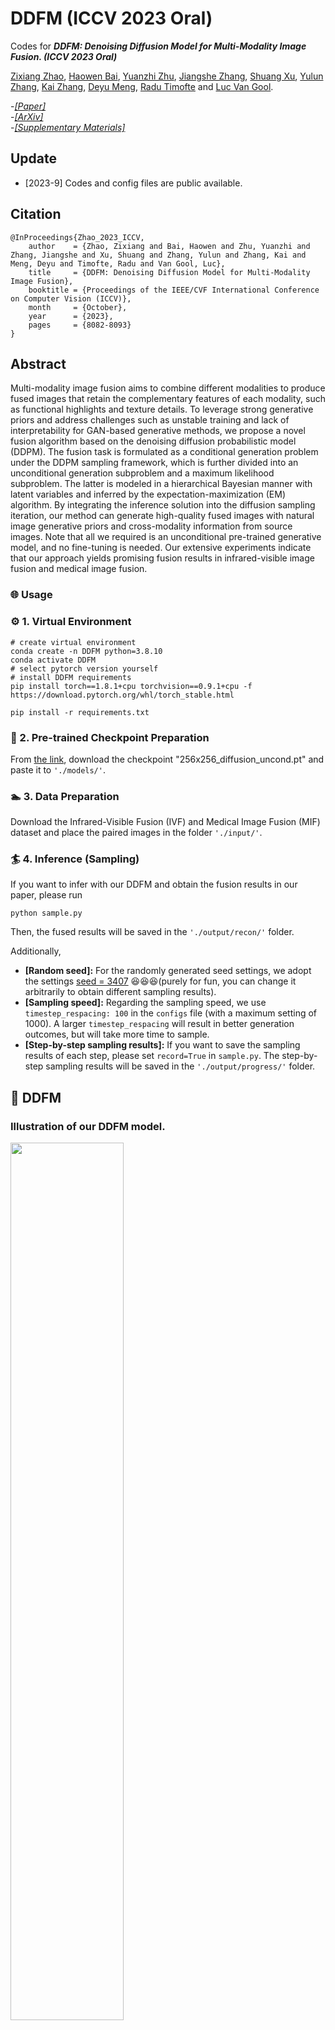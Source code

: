 # DDFM (ICCV 2023 Oral)

Codes for ***DDFM: Denoising Diffusion Model for Multi-Modality Image Fusion. (ICCV 2023 Oral)***

[Zixiang Zhao](https://zhaozixiang1228.github.io/), [Haowen Bai](), [Yuanzhi Zhu](https://yuanzhi-zhu.github.io/about/), [Jiangshe Zhang](http://gr.xjtu.edu.cn/web/jszhang), [Shuang Xu](https://shuangxu96.github.io/), [Yulun Zhang](https://yulunzhang.com/), [Kai Zhang](https://cszn.github.io/), [Deyu Meng](https://gr.xjtu.edu.cn/en/web/dymeng), [Radu Timofte](https://www.informatik.uni-wuerzburg.de/computervision/home/) and [Luc Van Gool](https://vision.ee.ethz.ch/people-details.OTAyMzM=.TGlzdC8zMjQ4LC0xOTcxNDY1MTc4.html).

-[*[Paper]*](https://openaccess.thecvf.com/content/ICCV2023/html/Zhao_DDFM_Denoising_Diffusion_Model_for_Multi-Modality_Image_Fusion_ICCV_2023_paper.html)   
-[*[ArXiv]*](https://arxiv.org/abs/2303.06840)   
-[*[Supplementary Materials]*](https://openaccess.thecvf.com/content/ICCV2023/supplemental/Zhao_DDFM_Denoising_Diffusion_ICCV_2023_supplemental.pdf)   

## Update

- [2023-9] Codes and config files are public available.

## Citation

```
@InProceedings{Zhao_2023_ICCV,
    author    = {Zhao, Zixiang and Bai, Haowen and Zhu, Yuanzhi and Zhang, Jiangshe and Xu, Shuang and Zhang, Yulun and Zhang, Kai and Meng, Deyu and Timofte, Radu and Van Gool, Luc},
    title     = {DDFM: Denoising Diffusion Model for Multi-Modality Image Fusion},
    booktitle = {Proceedings of the IEEE/CVF International Conference on Computer Vision (ICCV)},
    month     = {October},
    year      = {2023},
    pages     = {8082-8093}
}
```

## Abstract

Multi-modality image fusion aims to combine different modalities to produce fused images that retain the complementary features of each modality, such as functional highlights and texture details. To leverage strong generative priors and address challenges such as unstable training and lack of interpretability for GAN-based generative methods, we propose a novel fusion algorithm based on the denoising diffusion probabilistic model (DDPM). The fusion task is formulated as a conditional generation problem under the DDPM sampling framework, which is further divided into an unconditional generation subproblem and a maximum likelihood subproblem. The latter is modeled in a hierarchical Bayesian manner with latent variables and inferred by the expectation-maximization (EM) algorithm. By integrating the inference solution into the diffusion sampling iteration, our method can generate high-quality fused images with natural image generative priors and cross-modality information from source images. Note that all we required is an unconditional pre-trained generative model, and no fine-tuning is needed. Our extensive experiments indicate that our approach yields promising fusion results in infrared-visible image fusion and medical image fusion.

### 🌐 Usage

### ⚙ 1. Virtual Environment

```
# create virtual environment
conda create -n DDFM python=3.8.10
conda activate DDFM
# select pytorch version yourself
# install DDFM requirements
pip install torch==1.8.1+cpu torchvision==0.9.1+cpu -f https://download.pytorch.org/whl/torch_stable.html

pip install -r requirements.txt
```

### 📃 2. Pre-trained Checkpoint Preparation

From [the link](https://github.com/openai/guided-diffusion), download the checkpoint "256x256_diffusion_uncond.pt" and paste it to ``'./models/'``.

### 🏊 3. Data Preparation

Download the Infrared-Visible Fusion (IVF) and Medical Image Fusion (MIF) dataset and place the paired images in the folder ``'./input/'``.

### 🏄 4. Inference (Sampling)

If you want to infer with our DDFM and obtain the fusion results in our paper, please run

```
python sample.py
```

Then, the fused results will be saved in the ``'./output/recon/'`` folder.

Additionally,

- **[Random seed]:** For the randomly generated seed settings, we adopt the settings [seed = 3407](https://arxiv.org/abs/2109.08203) 😆😆😆(purely for fun, you can change it arbitrarily to obtain different sampling results).
- **[Sampling speed]:** Regarding the sampling speed, we use ``timestep_respacing: 100`` in the ``configs`` file (with a maximum setting of 1000). A larger ``timestep_respacing`` will result in better generation outcomes, but will take more time to sample.
- **[Step-by-step sampling results]:** If you want to save the sampling results of each step, please set ``record=True`` in ``sample.py``. The step-by-step sampling results will be saved in the ``'./output/progress/'`` folder.

## 🙌 DDFM

### Illustration of our DDFM model.

<img src="image//Workflow1.png" width="60%" align=center />

### Detail of DDFM.

<img src="image//Workflow2.png" width="60%" align=center />

<img src="image//Algorithm1.png" width="60%" align=center />

### Qualitative fusion results.

<img src="image//IVF1.png" width="100%" align=center />

<img src="image//IVF2.png" width="100%" align=center />

<img src="image//MIF.png" width="60%" align=center />

### Quantitative fusion results.

Infrared-Visible Image Fusion

<img src="image//Quantitative_IVF.png" width="100%" align=center />

Medical Image Fusion

<img src="image//Quantitative_MIF.png" width="60%" align=center />

## 📖 Related Work

- Zixiang Zhao, Haowen Bai, Jiangshe Zhang, Yulun Zhang, Kai Zhang, Shuang Xu, Dongdong Chen, Radu Timofte, Luc Van Gool. *Equivariant Multi-Modality Image Fusion.* **CVPR 2024**, https://arxiv.org/abs/2305.11443
- Zixiang Zhao, Haowen Bai, Jiangshe Zhang, Yulun Zhang, Shuang Xu, Zudi Lin, Radu Timofte, Luc Van Gool.
  *CDDFuse: Correlation-Driven Dual-Branch Feature Decomposition for Multi-Modality Image Fusion.* **CVPR 2023**, https://arxiv.org/abs/2211.14461
- Zixiang Zhao, Shuang Xu, Chunxia Zhang, Junmin Liu, Jiangshe Zhang and Pengfei Li. *DIDFuse: Deep Image Decomposition for Infrared and Visible Image Fusion.* **IJCAI 2020**, https://www.ijcai.org/Proceedings/2020/135.
- Zixiang Zhao, Shuang Xu, Jiangshe Zhang, Chengyang Liang, Chunxia Zhang and Junmin Liu. *Efficient and Model-Based Infrared and Visible Image Fusion via Algorithm Unrolling.* **IEEE Transactions on Circuits and Systems for Video Technology 2021**, https://ieeexplore.ieee.org/document/9416456.
- Zixiang Zhao, Jiangshe Zhang, Haowen Bai, Yicheng Wang, Yukun Cui, Lilun Deng, Kai Sun, Chunxia Zhang, Junmin Liu, Shuang Xu. *Deep Convolutional Sparse Coding Networks for Interpretable Image Fusion.* **CVPR Workshop 2023**. https://robustart.github.io/long_paper/26.pdf.
- Zixiang Zhao, Shuang Xu, Chunxia Zhang, Junmin Liu, Jiangshe Zhang. *Bayesian fusion for infrared and visible images.* **Signal Processing**, https://doi.org/10.1016/j.sigpro.2020.107734.
